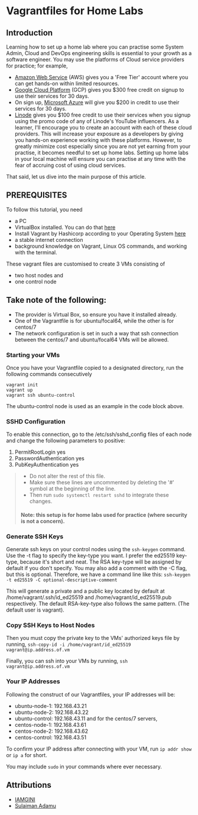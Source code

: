 # Vagrantfiles for Home Labs

## Introduction
Learning how to set up a home lab where you can practise some System Admin, Cloud and DevOps engineering skills is essential to your growth as a software engineer. You may use the platforms of Cloud service providers for practice; for example, 
- [Amazon Web Service](https://aws.amazon.com) (AWS) gives you a 'Free Tier' account where you can get hands-on within limited resources.
- [Google Cloud Platform](https://cloud.google.com) (GCP) gives you $300 free credit on signup to use their services for 30 days.
- On sign up, [Microsoft Azure](https://azure.microsoft.com) will give you $200 in credit to use their services for 30 days.
- [Linode](https://www.linode.com) gives you $100 free credit to use their services when you signup using the promo code of any of Linode's YouTube influencers. 
As a learner, I'll encourage you to create an account with each of these cloud providers. This will increase your exposure as a developers by giving you hands-on experience working with these platforms. However, to greatly minimize cost especially since you are not yet earning from your practise, it becomes needful to set up home labs. Setting up home labs in your local machine will ensure you can practise at any time with the fear of accruing cost of using cloud services.

That said, let us dive into the main purpose of this article.

## PREREQUISITES
To follow this tutorial, you need
- a PC
- VirtualBox installed. You can do that [here](https://www.virtualbox.org)
- Install Vagrant by Hashicorp according to your Operating System [here](https://developer.hashicorp.com/vagrant/docs/installation)
- a stable internet connection
- background knowledge on Vagrant, Linux OS commands, and working with the terminal.

These vagrant files are customised to create 3 VMs consisting of
- two host nodes and
- one control node

## Take note of the following:
- The provider is Virtual Box, so ensure you have it installed already.
- One of the Vagrantfile is for ubuntu/focal64, while the other is for centos/7
- The network configuration is set in such a way that ssh connection between the centos/7 and ubuntu/focal64 VMs will be allowed.

### Starting your VMs
Once you have your Vagrantfile copied to a designated directory, run the following commands consecutively

```
vagrant init
vagrant up
vagrant ssh ubuntu-control
```
The ubuntu-control node is used as an example in the code block above.

### SSHD Configuration
To enable this connection, go to the /etc/ssh/sshd_config files of each node and change the following parameters to positive:
1. PermitRootLogin yes
2. PasswordAuthentication yes
3. PubKeyAuthentication yes

>
> - Do not alter the rest of this file.
> - Make sure these lines are uncommented by deleting the '#' symbol at the beginning of the line.
> - Then run `sudo systemctl restart sshd` to integrate these changes.
>
> #### Note: this setup is for home labs used for practice (where security is not a concern).
>

### Generate SSH Keys
Generate ssh keys on your control nodes using the `ssh-keygen` command. Use the -t flag to specify the key-type you want. I prefer the ed25519 key-type, because it's short and neat. The RSA key-type will be assigned by default if you don't specify. You may also add a comment with the -C flag, but this is optional. Therefore, we have a command line like this: 
`ssh-keygen -t ed25519 -C optional-descriptive-comment`

This will generate a private and a public key located by default at /home/vagrant/.ssh/id_ed25519 and /home/vagrant/id_ed25519.pub respectively. The default RSA-key-type also follows the same pattern. (The default user is vagrant).

### Copy SSH Keys to Host Nodes
Then you must copy the private key to the VMs' authorized keys file by running,
`ssh-copy-id -i /home/vagrant/id_ed25519 vagrant@ip.address.of.vm`

Finally, you can ssh into your VMs by running, `ssh vagrant@ip.address.of.vm`

### Your IP Addresses
Following the construct of our Vagrantfiles, your IP addresses will be:
- ubuntu-node-1: 192.168.43.21
- ubuntu-node-2: 192.168.43.22
- ubuntu-control: 192.168.43.11
and for the centos/7 servers,
- centos-node-1: 192.168.43.61
- centos-node-2: 192.168.43.62
- centos-control: 192.168.43.51

To confirm your IP address after connecting with your VM, run `ip addr show` or `ip a` for short.

You may include `sudo` in your commands where ever necessary.

## Attributions
- [IAMGINI](https://github.com/iamgini/vagrant-iac-usecases/blob/master/virtualbox-ansible-lab/Vagrantfile)
- [Sulaiman Adamu](https://medium.com/@sulaimanadamu_57075/how-to-create-ubuntu-and-centos-servers-on-vagrant-and-ssh-into-them-55d9b3e9e938)
